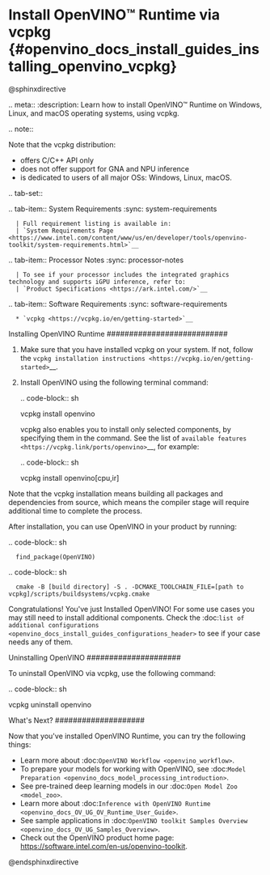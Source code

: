 # Install OpenVINO™ Runtime via vcpkg {#openvino_docs_install_guides_installing_openvino_vcpkg}

@sphinxdirective

.. meta::
   :description: Learn how to install OpenVINO™ Runtime on Windows, Linux, and macOS 
                 operating systems, using vcpkg.

.. note::
   
   Note that the vcpkg distribution:

   * offers C/C++ API only
   * does not offer support for GNA and NPU inference
   * is dedicated to users of all major OSs: Windows, Linux, macOS.

.. tab-set::

   .. tab-item:: System Requirements
      :sync: system-requirements

      | Full requirement listing is available in:
      | `System Requirements Page <https://www.intel.com/content/www/us/en/developer/tools/openvino-toolkit/system-requirements.html>`__
   
   .. tab-item:: Processor Notes
      :sync: processor-notes
   
      | To see if your processor includes the integrated graphics technology and supports iGPU inference, refer to:
      | `Product Specifications <https://ark.intel.com/>`__

   .. tab-item:: Software Requirements
      :sync: software-requirements

      * `vcpkg <https://vcpkg.io/en/getting-started>`__



Installing OpenVINO Runtime
###########################

1. Make sure that you have installed vcpkg on your system. If not, follow the 
   `vcpkg installation instructions <https://vcpkg.io/en/getting-started>`__.


2. Install OpenVINO using the following terminal command:

   .. code-block:: sh

      vcpkg install openvino

   vcpkg  also enables you to install only selected components, by specifying them in the command.
   See the list of `available features <https://vcpkg.link/ports/openvino>`__, for example: 

   .. code-block:: sh

      vcpkg install openvino[cpu,ir]

Note that the vcpkg installation means building all packages and dependencies from source, 
which means the compiler stage will require additional time to complete the process. 

After installation, you can use OpenVINO in your product by running: 

   .. code-block:: sh

      find_package(OpenVINO)

   .. code-block:: sh

      cmake -B [build directory] -S . -DCMAKE_TOOLCHAIN_FILE=[path to vcpkg]/scripts/buildsystems/vcpkg.cmake
 
Congratulations! You've just Installed OpenVINO! For some use cases you may still 
need to install additional components. Check the 
:doc:`list of additional configurations <openvino_docs_install_guides_configurations_header>`
to see if your case needs any of them.

Uninstalling OpenVINO
#####################

To uninstall OpenVINO via vcpkg, use the following command:

.. code-block:: sh

   vcpkg uninstall openvino


What's Next?
####################

Now that you've installed OpenVINO Runtime, you can try the following things:

* Learn more about :doc:`OpenVINO Workflow <openvino_workflow>`.
* To prepare your models for working with OpenVINO, see :doc:`Model Preparation <openvino_docs_model_processing_introduction>`.
* See pre-trained deep learning models in our :doc:`Open Model Zoo <model_zoo>`.
* Learn more about :doc:`Inference with OpenVINO Runtime <openvino_docs_OV_UG_OV_Runtime_User_Guide>`.
* See sample applications in :doc:`OpenVINO toolkit Samples Overview <openvino_docs_OV_UG_Samples_Overview>`.
* Check out the OpenVINO product home page: https://software.intel.com/en-us/openvino-toolkit.



@endsphinxdirective
